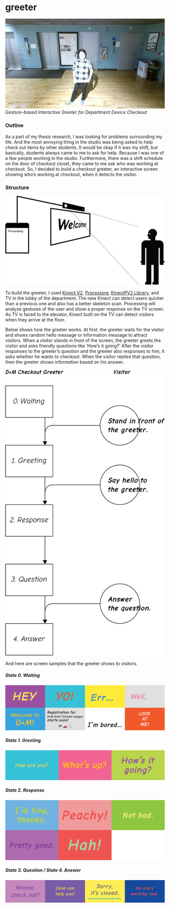 # greeter
<img src="https://raw.githubusercontent.com/danhobaklab/greeter/master/images/title.png"><br>
<i>Gesture-based Interactive Greeter for Department Device Checkout</i> <br>
<h3>Outline</h3>
<p>As a part of my thesis research, I was looking for problems surrounding my life. And the most annoying thing in the studio was being asked to help check out items by other students. It would be okay if it was my shift, but basically, students always came to me to ask for help. Because I was one of a few people working in the studio. Furthermore, there was a shift schedule on the door of checkout closet, they came to me ask who was working at checkout. So, I decided to build a checkout greeter, an interactive screen showing who’s working at checkout, when it detects the visitor.</p>
<h3>Structure</h3>
<img src="https://raw.githubusercontent.com/danhobaklab/greeter/master/images/greeter-structure.png"><br>
<p>To build the greeter, I used <a href="https://www.microsoft.com/en-us/kinectforwindows/develop/" target="_blank">Kinect V2</a>, <a href="https://processing.org/">Processing</a>, <a href="https://github.com/ThomasLengeling/KinectPV2" target="_blank">KinectPV2 Library</a>, and TV in the lobby of the department. The new Kinect can detect users quicker than a previous one and also has a better skeleton scan. Processing will analyze gestures of the user and show a proper response on the TV screen. As TV is faced to the elevator, Kinect built on the TV can detect visitors when they arrive at the floor.</p>
<p>Below shows how the greeter works. At first. the greeter waits for the visitor and shows random hello message or information message to attract visitors. When a visitor stands in front of the screen, the greeter greets the visitor and asks friendly questions like ‘How’s it going?’ After the visitor responses to the greeter’s question and the greeter also responses to him, it asks whether he wants to checkout. When the visitor replies that question, then the greeter shows information based on his answer.</p>
<img src="https://raw.githubusercontent.com/danhobaklab/greeter/master/images/greeter-algorithm.png"><br>
<p>And here are screen samples that the greeter shows to visitors.</p>
<h5>State 0. Waiting</h5>
<img src="https://raw.githubusercontent.com/danhobaklab/greeter/master/images/greeter-01.png"><br>
<h5>State 1. Greeting</h5>
<img src="https://raw.githubusercontent.com/danhobaklab/greeter/master/images/greeter-02.png"><br>
<h5>State 2. Response</h5>
<img src="https://raw.githubusercontent.com/danhobaklab/greeter/master/images/greeter-03.png"><br>
<h5>State 3. Question / State 4. Answer</h5>
<img src="https://raw.githubusercontent.com/danhobaklab/greeter/master/images/greeter-04.png"><br>
